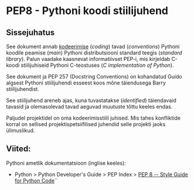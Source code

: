 # PEP8 - Pythoni koodi stiilijuhend

## Sissejuhatus

See dokument annab [kodeerimise](terminid/sonastik/kodeerimine-coding.md) \(_coding_\) tavad \(_conventions_\) Pythoni koodile peamise \(_main_\) Pythoni distributsiooni standard teegis \(_standard library_\). Palun vaadake kaasnevat informatiivset PEP-i, mis kirjeldab C-koodi stiilijuhiseid Pythoni C-teostuses \(_C implementation of Python_\).

See dokument ja PEP 257 \(Docstring Conventions\) on kohandatud Guido algsest Pythoni stiilijuhendi esseest koos mõne täiendusega Barry stiilijuhendist.

See stiilijuhend areneb ajas, kuna tuvastatakse \(_identified_\) täiendavaid tavasid  ja olemasolevad tavad    aeguvad muutuste tõttu keeles endas. 

Paljudel projektidel on oma kodeerimisstiili juhised. Mis tahes konfliktide korral on sellised projektispetsiifilised juhendid selle projekti jaoks ülimuslikud.

## Viited:

Pythoni ametlik dokumentatsioon \(inglise keeles\):



* Python &gt; Python Developer's Guide &gt; PEP Index &gt; [PEP 8 -- Style Guide for Python Code](https://www.python.org/dev/peps/pep-0008/)´´



